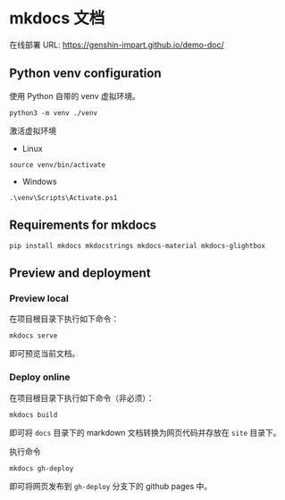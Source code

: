 # mkdocs 文档

在线部署 URL: https://genshin-impart.github.io/demo-doc/

## Python venv configuration

使用 Python 自带的 venv 虚拟环境。

```shell
python3 -m venv ./venv
```

激活虚拟环境

- Linux

```shell
source venv/bin/activate
```

- Windows

```shell
.\venv\Scripts\Activate.ps1
```

## Requirements for mkdocs

```shell
pip install mkdocs mkdocstrings mkdocs-material mkdocs-glightbox
```

## Preview and deployment

### Preview local

在项目根目录下执行如下命令：

```shell
mkdocs serve
```

即可预览当前文档。

### Deploy online

在项目根目录下执行如下命令（非必须）：

```shell
mkdocs build
```

即可将 `docs` 目录下的 markdown 文档转换为网页代码并存放在 `site` 目录下。

执行命令

```shell
mkdocs gh-deploy
```

即可将网页发布到 `gh-deploy` 分支下的 github pages 中。
